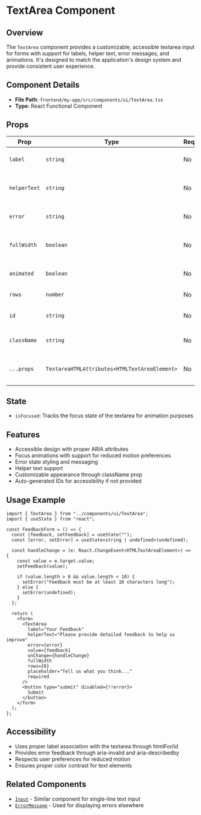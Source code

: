 # TextArea Component

## Overview

The `TextArea` component provides a customizable, accessible textarea input for forms with support for labels, helper text, error messages, and animations. It's designed to match the application's design system and provide consistent user experience.

## Component Details

- **File Path**: `frontend/my-app/src/components/ui/TextArea.tsx`
- **Type**: React Functional Component

## Props

| Prop         | Type                                          | Required | Default        | Description                              |
| ------------ | --------------------------------------------- | -------- | -------------- | ---------------------------------------- |
| `label`      | `string`                                      | No       | `undefined`    | Label text for the textarea              |
| `helperText` | `string`                                      | No       | `undefined`    | Helper text displayed below the textarea |
| `error`      | `string`                                      | No       | `undefined`    | Error message to display                 |
| `fullWidth`  | `boolean`                                     | No       | `false`        | Whether the textarea takes full width    |
| `animated`   | `boolean`                                     | No       | `true`         | Whether to apply focus animations        |
| `rows`       | `number`                                      | No       | `4`            | Number of visible rows                   |
| `id`         | `string`                                      | No       | Auto-generated | ID for the textarea element              |
| `className`  | `string`                                      | No       | `''`           | Additional CSS classes                   |
| `...props`   | `TextareaHTMLAttributes<HTMLTextAreaElement>` | No       | -              | All standard textarea HTML attributes    |

## State

- `isFocused`: Tracks the focus state of the textarea for animation purposes

## Features

- Accessible design with proper ARIA attributes
- Focus animations with support for reduced motion preferences
- Error state styling and messaging
- Helper text support
- Customizable appearance through className prop
- Auto-generated IDs for accessibility if not provided

## Usage Example

```tsx
import { TextArea } from "../components/ui/TextArea";
import { useState } from "react";

const FeedbackForm = () => {
  const [feedback, setFeedback] = useState("");
  const [error, setError] = useState<string | undefined>(undefined);

  const handleChange = (e: React.ChangeEvent<HTMLTextAreaElement>) => {
    const value = e.target.value;
    setFeedback(value);

    if (value.length > 0 && value.length < 10) {
      setError("Feedback must be at least 10 characters long");
    } else {
      setError(undefined);
    }
  };

  return (
    <form>
      <TextArea
        label="Your Feedback"
        helperText="Please provide detailed feedback to help us improve"
        error={error}
        value={feedback}
        onChange={handleChange}
        fullWidth
        rows={6}
        placeholder="Tell us what you think..."
        required
      />
      <button type="submit" disabled={!!error}>
        Submit
      </button>
    </form>
  );
};
```

## Accessibility

- Uses proper label association with the textarea through htmlFor/id
- Provides error feedback through aria-invalid and aria-describedby
- Respects user preferences for reduced motion
- Ensures proper color contrast for text elements

## Related Components

- [`Input`](./Input.md) - Similar component for single-line text input
- [`ErrorMessage`](./ErrorMessage.md) - Used for displaying errors elsewhere

